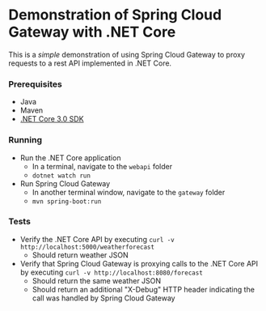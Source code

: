 # Demonstration of Spring Cloud Gateway with .NET Core

This is a _simple_ demonstration of using Spring Cloud Gateway to proxy requests to a rest API implemented in .NET Core.

### Prerequisites

- Java
- Maven
- [.NET Core 3.0 SDK](https://dotnet.microsoft.com/download)

### Running

- Run the .NET Core application
  - In a terminal, navigate to the `webapi` folder
  - `dotnet watch run`
- Run Spring Cloud Gateway
  - In another terminal window, navigate to the `gateway` folder
  - `mvn spring-boot:run`

### Tests
- Verify the .NET Core API by executing `curl -v http://localhost:5000/weatherforecast`
  - Should return weather JSON
- Verify that Spring Cloud Gateway is proxying calls to the .NET Core API by executing `curl -v http://localhost:8080/forecast`
  - Should return the same weather JSON
  - Should return an additional "X-Debug" HTTP header indicating the call was handled by Spring Cloud Gateway
